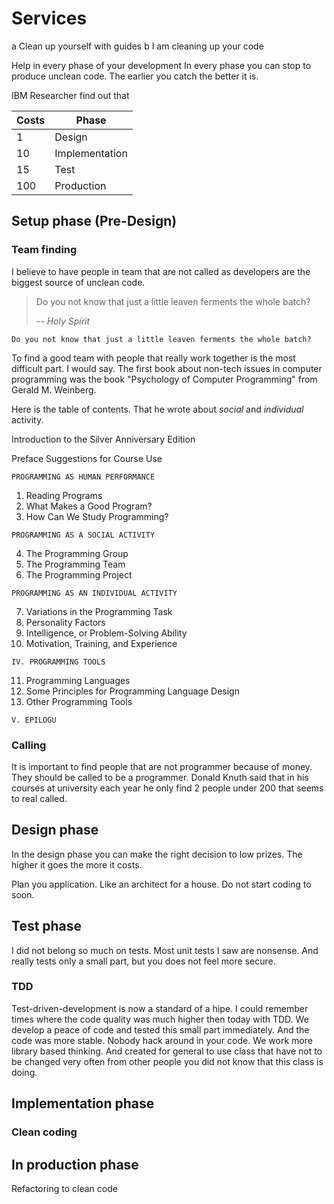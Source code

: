 # Services

a Clean up yourself with guides
b I am cleaning up your code

Help in every phase of your development
In every phase you can stop to produce unclean code.
The earlier you catch the better it is.

IBM Researcher find out that 

Costs | Phase
------|------
  1   | Design
 10   | Implementation
 15   | Test
100   | Production

## Setup phase (Pre-Design)

### Team finding

I believe to have people in team that are not called
as developers are the biggest source of unclean code.


> Do you not know that just a little leaven ferments the whole batch?
>
> -- <cite>Holy Spirit</cite>

```
Do you not know that just a little leaven ferments the whole batch?
```

To find a good team with people that really work together
is the most difficult part. I would say.
The first book about non-tech issues in computer programming
was the book "Psychology of Computer Programming" from
Gerald M. Weinberg.

Here is the table of contents. That he wrote about
*social* and *individual* activity.

Introduction to the Silver Anniversary Edition

Preface
Suggestions for Course Use

```PROGRAMMING AS HUMAN PERFORMANCE ```

1. Reading Programs 
2. What Makes a Good Program?
3. How Can We Study Programming?

```PROGRAMMING AS A SOCIAL ACTIVITY```

4. The Programming Group
5. The Programming Team 
6. The Programming Project

```PROGRAMMING AS AN INDIVIDUAL ACTIVITY```

7. Variations in the Programming Task 
8. Personality Factors 
9. Intelligence, or Problem-Solving Ability
10. Motivation, Training, and Experience

```IV. PROGRAMMING TOOLS```

11. Programming Languages 
12. Some Principles for Programming Language Design 
13. Other Programming Tools

```V. EPILOGU```

### Calling

It is important to find people that are not programmer
because of money. They should be called to be a programmer.
Donald Knuth said that in his courses at university each
year he only find 2 people under 200 that seems to real
called. 

## Design phase

In the design phase you can make the right decision to low prizes.
The higher it goes the more it costs.

Plan you application. Like an architect for a house.
Do not start coding to soon.

## Test phase

I did not belong so much on tests. Most unit tests I saw
are nonsense. And really tests only a small part, but you
does not feel more secure.

### TDD

Test-driven-development is now a standard of a hipe.
I could remember times where the code quality was much
higher then today with TDD. We develop a peace of code
and tested this small part immediately. And the code was
more stable. Nobody hack around in your code. We work
more library based thinking. And created for general to use
class that have not to be changed very often from other
people you did not know that this class is doing.

## Implementation phase

### Clean coding

## In production phase

Refactoring to clean code
